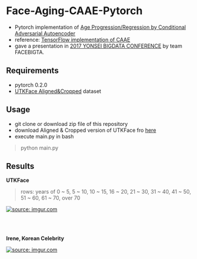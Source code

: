 # Face-Aging-CAAE-Pytorch

* Pytorch implementation of [Age Progression/Regression by Conditional Adversarial Autoencoder](http://web.eecs.utk.edu/~zzhang61/docs/papers/2017_CVPR_Age.pdf)
* reference: [TensorFlow implementation of CAAE](https://github.com/ZZUTK/Face-Aging-CAAE)
* gave a presentation in [2017 YONSEI BIGDATA CONFERENCE](https://onoffmix.com/event/121883) by team FACEBIGTA.


## Requirements
* pytorch 0.2.0
* [UTKFace Aligned&Cropped](https://drive.google.com/drive/folders/0BxYys69jI14kU0I1YUQyY1ZDRUE) dataset

## Usage
* git clone or download zip file of this repository
* download Aligned & Cropped version of UTKFace fro [here](https://drive.google.com/drive/folders/0BxYys69jI14kU0I1YUQyY1ZDRUE)
* execute main.py in bash
> python main.py

## Results

**UTKFace**
> rows: years of  0 ~ 5, 5 ~ 10, 10 ~ 15, 16 ~ 20, 21 ~ 30, 31 ~ 40, 41 ~ 50, 51 ~ 60, 61 ~ 70, over 70  

<a href="https://imgur.com/7auIthg"><img src="https://i.imgur.com/7auIthg.png" title="source: imgur.com" /></a>

<br></br>

**Irene, Korean Celebrity**

<a href="https://imgur.com/dPpWVf5"><img src="https://i.imgur.com/dPpWVf5.png" title="source: imgur.com" /></a>
